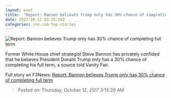 ```yaml
---
layout: post
title:  "Report: Bannon believes Trump only has 30% chance of completing full term"
date: 2017-10-12 03:15:29Z
categories: cnn-com-top-stories
---
```


![Report: Bannon believes Trump only has 30% chance of completing full term](http://i2.cdn.cnn.com/cnnnext/dam/assets/170926122447-steve-bannon-super-tease.jpg)

Former White House chief strategist Steve Bannon has privately confided that he believes President Donald Trump only has a 30% chance of completing his full term, a source told Vanity Fair.


Full story on F3News: [Report: Bannon believes Trump only has 30% chance of completing full term](http://www.f3nws.com/n/EVaVyH)

> Posted on: Thursday, October 12, 2017 3:15:29 AM
